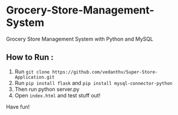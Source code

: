 # Grocery-Store-Management-System
Grocery Store Management System with Python and MySQL

## How to Run : 

1. Run `git clone https://github.com/vedanthv/Super-Store-Application.git`
2. Run `pip install flask` and `pip install mysql-connector-python`
3. Then run python server.py
4. Open `index.html` and test stuff out!

Have fun!
